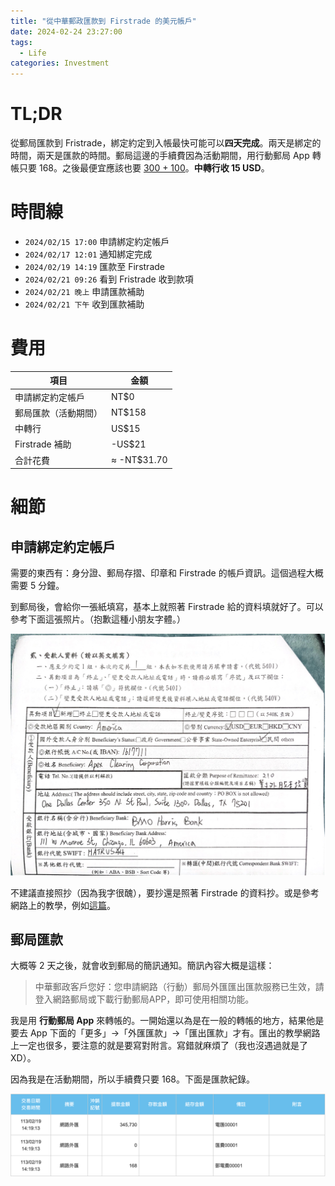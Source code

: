 ```yaml
---
title: "從中華郵政匯款到 Firstrade 的美元帳戶"
date: 2024-02-24 23:27:00
tags:
  - Life
categories: Investment
---
```


# TL;DR

從郵局匯款到 Fristrade，綁定約定到入帳最快可能可以**四天完成**。兩天是綁定的時間，兩天是匯款的時間。郵局這邊的手續費因為活動期間，用行動郵局 App 轉帳只要 168。之後最便宜應該也要 [300 + 100](https://www.post.gov.tw/post/internet/B_saving/index.jsp?ID=3020204)。**中轉行收 15 USD**。

# 時間線

- `2024/02/15 17:00` 申請綁定約定帳戶
- `2024/02/17 12:01` 通知綁定完成
- `2024/02/19 14:19` 匯款至 Firstrade
- `2024/02/21 09:26` 看到 Fristrade 收到款項
- `2024/02/21 晚上` 申請匯款補助
- `2024/02/21 下午` 收到匯款補助

# 費用

| 項目                 | 金額        |
| -------------------- | ----------- |
| 申請綁定約定帳戶     | NT$0        |
| 郵局匯款（活動期間） | NT$158      |
| 中轉行               | US$15       |
| Firstrade 補助       | -US$21      |
| 合計花費             | ≈ -NT$31.70 |

# 細節
## 申請綁定約定帳戶
需要的東西有：身分證、郵局存摺、印章和 Firstrade 的帳戶資訊。這個過程大概需要 5 分鐘。

到郵局後，會給你一張紙填寫，基本上就照著 Firstrade 給的資料填就好了。可以參考下面這張照片。（抱歉這種小朋友字體。）

![郵局約定表格](/assets/PostToFirstrade/OutwardRemittanceForm.jpeg)

不建議直接照抄（因為我字很醜），要抄還是照著 Firstrade 的資料抄。或是參考網路上的教學，例如[這篇](https://george-dewi.com/firstrade/#t-1688828552566)。

## 郵局匯款
大概等 2 天之後，就會收到郵局的簡訊通知。簡訊內容大概是這樣：

> 中華郵政客戶您好：您申請網路（行動）郵局外匯匯出匯款服務已生效，請登入網路郵局或下載行動郵局APP，即可使用相關功能。

我是用 **行動郵局 App** 來轉帳的。一開始還以為是在一般的轉帳的地方，結果他是要去 App 下面的「更多」→「外匯匯款」→「匯出匯款」才有。匯出的教學網路上一定也很多，要注意的就是要寫對附言。寫錯就麻煩了（我也沒遇過就是了 XD）。

因為我是在活動期間，所以手續費只要 168。下面是匯款紀錄。

![匯款紀錄](/assets/PostToFirstrade/PostRecord.png)